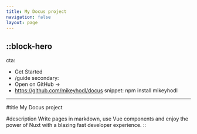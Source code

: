 ```yaml
---
title: My Docus project
navigation: false
layout: page
---
```


::block-hero
---
cta:
  - Get Started
  - /guide
secondary:
  - Open on GitHub →
  - https://github.com/mikeyhodl/docus
snippet: npm install mikeyhodl
---

#title
My Docus project

#description
Write pages in markdown, use Vue components and enjoy the power of Nuxt with a blazing fast developer experience.
::
